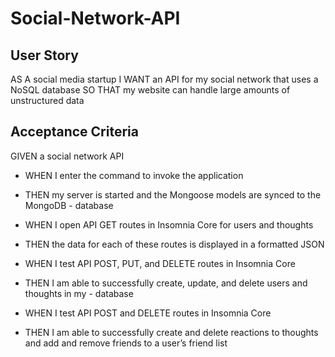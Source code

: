 # Social-Network-API

## User Story
AS A social media startup
I WANT an API for my social network that uses a NoSQL database
SO THAT my website can handle large amounts of unstructured data

## Acceptance Criteria
GIVEN a social network API

- WHEN I enter the command to invoke the application
- THEN my server is started and the Mongoose models are synced to the MongoDB - database

- WHEN I open API GET routes in Insomnia Core for users and thoughts
- THEN the data for each of these routes is displayed in a formatted JSON

- WHEN I test API POST, PUT, and DELETE routes in Insomnia Core
- THEN I am able to successfully create, update, and delete users and thoughts in my - database

- WHEN I test API POST and DELETE routes in Insomnia Core
- THEN I am able to successfully create and delete reactions to thoughts and add and remove friends to a user’s friend list